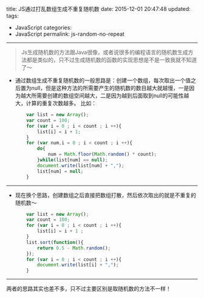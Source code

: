 ﻿title: JS通过打乱数组生成不重复随机数
date: 2015-12-01 20:47:48
updated:
tags: 
- JavaScript
categories: 
- JavaScript
permalink: js-random-no-repeat
---

> Js生成随机数的方法跟Java很像，或者说很多的编程语言的随机数生成方法都是类似的，只不过生成随机数的函数的实现思想是不是一致我就不知道了～


* 通过数组生成不重复随机数的一般思路是：创建一个数组，每次取出一个值之后置为null，但是这种方法的所需要产生的随机数的数目越大就越慢，一是因为越大所需要创建的数组空间越大，二是因为越到后面取到null的可能性越大，计算的重复次数越多。
比如： 
    ```javascript
        var list = new Array();
        var count = 100;
        for (var i = 0 ; i < count ; i ++){
            list[i] = i + 1;
        }
        for (var num,i = 0 ; i < count ; i ++){
            do{
                num = Math.floor(Math.random() * count);
            }while(list[num] == null);
            document.write(list[num] + ",");
            list[num] = null;
        }
    ```
    
---

* 现在换个思路，创建数组之后直接把数组打散，然后依次取出的就是不重复的随机数～
    ```javascript
        var list = new Array();
        var count = 100;
        for (var i = 0 ; i < count ; i ++){
            list[i] = i + 1 ;
        }
        list.sort(function(){
            return 0.5 - Math.random();
        });
        for (var i = 0 ; i < count ; i ++){
            document.write(list[i] + ",");
        }
    ```
    
---

两者的思路其实也差不多，只不过主要区别是取随机数的方法不一样！